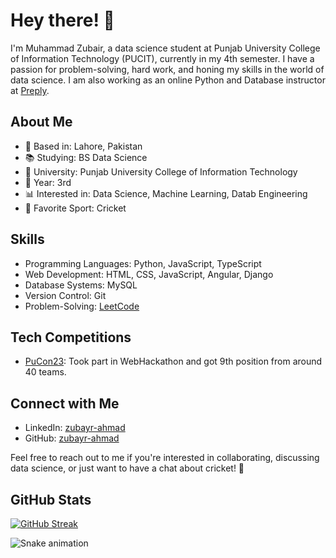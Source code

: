# Hey there! 👋

I'm Muhammad Zubair, a data science student at Punjab University College of Information Technology (PUCIT), currently in my 4th semester. I have a passion for problem-solving, hard work, and honing my skills in the world of data science. I am also working as an online Python and Database instructor at [Preply](https://preply.com/en/tutor/4006737).

## About Me

- 🌆 Based in: Lahore, Pakistan
- 📚 Studying: BS Data Science
- 🏢 University: Punjab University College of Information Technology
- 📅 Year: 3rd
- 📊 Interested in: Data Science, Machine Learning, Datab Engineering
- 🏏 Favorite Sport: Cricket

## Skills

- Programming Languages: Python, JavaScript, TypeScript
- Web Development: HTML, CSS, JavaScript, Angular, Django
- Database Systems: MySQL
- Version Control: Git
- Problem-Solving: [LeetCode](https://leetcode.com/zubayr_ahmad/)



## Tech Competitions

- [PuCon23](https://drive.google.com/file/d/1dHHUpovPXChr1MER_Cc7pqHXQUOpGkuU/view): Took part in WebHackathon and got 9th position from around 40 teams.

## Connect with Me

- LinkedIn: [zubayr-ahmad](https://www.linkedin.com/in/zubayr-ahmad)
- GitHub: [zubayr-ahmad](https://github.com/zubayr-ahmad)

Feel free to reach out to me if you're interested in collaborating, discussing data science, or just want to have a chat about cricket! 🏏  

## GitHub Stats
[![GitHub Streak](https://streak-stats.demolab.com?user=zubayr-ahmad&theme=dark)](https://git.io/streak-stats)

![Snake animation](https://github.com/zubayr-ahmad/zubayr-ahmad/blob/output/github-contribution-grid-snake.svg)
